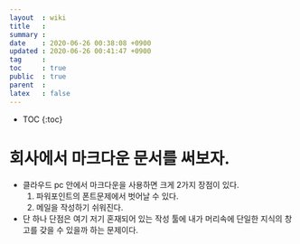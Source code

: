 ```yaml
---
layout  : wiki
title   : 
summary : 
date    : 2020-06-26 00:38:08 +0900
updated : 2020-06-26 00:41:47 +0900
tag     : 
toc     : true
public  : true
parent  : 
latex   : false
---
```

* TOC
{:toc}

# 회사에서 마크다운 문서를 써보자.

* 클라우드 pc 안에서 마크다운을 사용하면 크게 2가지 장점이 있다.
  1. 파워포인트의 폰트문제에서 벗어날 수 있다.
  2. 메일을 작성하기 쉬워진다.
* 단 하나 단점은 여기 저기 혼재되어 있는 작성 툴에 내가 머리속에 단일한
  지식의 창고를 갖을 수 있을까 하는 문제이다.


